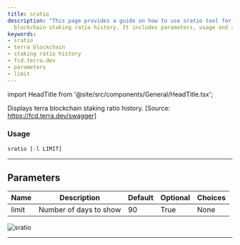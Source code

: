 ```yaml
---
title: sratio
description: "This page provides a guide on how to use sratio tool for displaying terra"
  blockchain staking ratio history. It includes parameters, usage and source link.
keywords:
- sratio
- terra blockchain
- staking ratio history
- fcd.terra.dev
- parameters
- limit
---
```


import HeadTitle from '@site/src/components/General/HeadTitle.tsx';

<HeadTitle title="crypto/defi/sratio - Reference | OpenBB Terminal Docs" />

Displays terra blockchain staking ratio history. [Source: https://fcd.terra.dev/swagger]

### Usage

```python
sratio [-l LIMIT]
```

---

## Parameters

| Name | Description | Default | Optional | Choices |
| ---- | ----------- | ------- | -------- | ------- |
| limit | Number of days to show | 90 | True | None |

![sratio](https://user-images.githubusercontent.com/46355364/154053989-81ffd06a-db35-402b-ac27-4a5ae17158bf.png)

---
